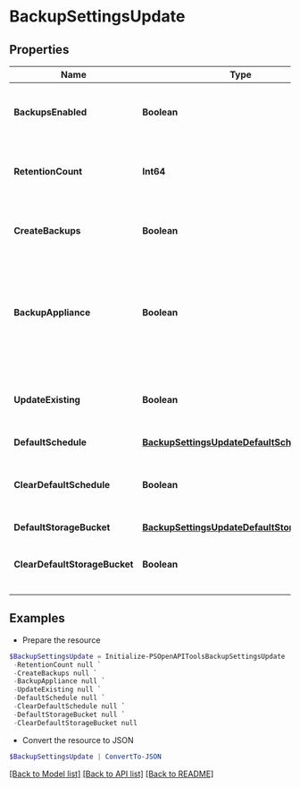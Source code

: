 # BackupSettingsUpdate
## Properties

Name | Type | Description | Notes
------------ | ------------- | ------------- | -------------
**BackupsEnabled** | **Boolean** | Use this to enable / disable scheduled backups | [optional] 
**RetentionCount** | **Int64** | Maximum number of successful backups to retain | [optional] 
**CreateBackups** | **Boolean** | Use this to enable / disable create backups | [optional] 
**BackupAppliance** | **Boolean** | When enabled, a Backup will be created to backup the Morpheus appliance database | [optional] 
**UpdateExisting** | **Boolean** | Use this to update existing backups with new settings | [optional] 
**DefaultSchedule** | [**BackupSettingsUpdateDefaultSchedule**](BackupSettingsUpdateDefaultSchedule.md) |  | [optional] 
**ClearDefaultSchedule** | **Boolean** | Use this to clear existing default backup schedule | [optional] 
**DefaultStorageBucket** | [**BackupSettingsUpdateDefaultStorageBucket**](BackupSettingsUpdateDefaultStorageBucket.md) |  | [optional] 
**ClearDefaultStorageBucket** | **Boolean** | Use this to clear default store bucket | [optional] 

## Examples

- Prepare the resource
```powershell
$BackupSettingsUpdate = Initialize-PSOpenAPIToolsBackupSettingsUpdate  -BackupsEnabled null `
 -RetentionCount null `
 -CreateBackups null `
 -BackupAppliance null `
 -UpdateExisting null `
 -DefaultSchedule null `
 -ClearDefaultSchedule null `
 -DefaultStorageBucket null `
 -ClearDefaultStorageBucket null
```

- Convert the resource to JSON
```powershell
$BackupSettingsUpdate | ConvertTo-JSON
```

[[Back to Model list]](../README.md#documentation-for-models) [[Back to API list]](../README.md#documentation-for-api-endpoints) [[Back to README]](../README.md)

